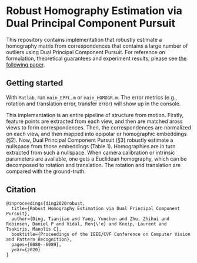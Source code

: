 # Robust Homography Estimation via Dual Principal Component Pursuit

This repository contains implementation that robustly estimate a homography matrix from correspondences that contains a large number of outliers using Dual Principal Component Pursuit. For reference on formulation, theoretical guarantees and experiment results, please see [the following paper](https://openaccess.thecvf.com/content_CVPR_2020/papers/Ding_Robust_Homography_Estimation_via_Dual_Principal_Component_Pursuit_CVPR_2020_paper.pdf).


## Getting started
With `Matlab`, run `main_EPFL.m` or `main_HOMOGR.m`. The error metrics (e.g., rotation and translation error, transfer error) will show up in the console.

This implementation is an entire pipeline of structure from motion. Firstly, feature points are extracted from each view, and then are matched aross views to form correspondences. Then, the correspondences are normalized on each view, and then mapped into epipolar or homographic embeddings (§2). Now, Dual Principal Component Pursuit (§3) robustly estimate a nullspace from those embeddings (Table 1). Homographies are in turn extracted from such a nullspace. When camera calibration or intrinsic parameters are available, one gets a Euclidean homography, which can be decomposed to rotation and translation. The rotation and translation are compared with the ground-truth.

## Citation
```
@inproceedings{ding2020robust,
  title={Robust Homography Estimation via Dual Principal Component Pursuit},
  author={Ding, Tianjiao and Yang, Yunchen and Zhu, Zhihui and Robinson, Daniel P and Vidal, Ren{\'e} and Kneip, Laurent and Tsakiris, Manolis C},
  booktitle={Proceedings of the IEEE/CVF Conference on Computer Vision and Pattern Recognition},
  pages={6080--6089},
  year={2020}
}
```
